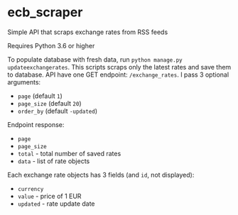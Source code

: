 # ecb_scraper
Simple API that scraps exchange rates from RSS feeds

Requires Python 3.6 or higher

To populate database with fresh data, run `python manage.py updateexchangerates`. This scripts scraps only the latest rates and save them to database.
API have one GET endpoint: `/exchange_rates`. I pass 3 optional arguments:
 * `page` (default `1`)
 * `page_size` (default `20`)
 * `order_by` (default `-updated`)

Endpoint response:
* `page`
* `page_size`
* `total` - total number of saved rates
* `data` - list of rate objects

Each exchange rate objects has 3 fields (and `id`, not displayed):
* `currency`
* `value` - price of 1 EUR
* `updated` - rate update date
